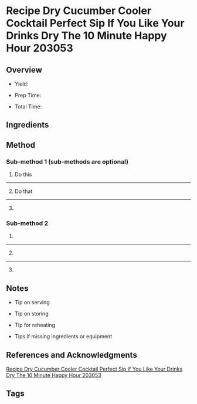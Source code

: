 # Recipe Dry Cucumber Cooler Cocktail Perfect Sip If You Like Your Drinks Dry The 10 Minute Happy Hour 203053

## Overview

- Yield:

- Prep Time:

- Total Time:

## Ingredients



## Method

### Sub-method 1 (sub-methods are optional)

1. Do this
---
2. Do that
---
3.

### Sub-method 2

1.
---
2.
---
3.

## Notes

- Tip on serving

- Tip on storing

- Tip for reheating

- Tips if missing ingredients or equipment

## References and Acknowledgments

[Recipe Dry Cucumber Cooler Cocktail Perfect Sip If You Like Your Drinks Dry The 10 Minute Happy Hour 203053](https://www.thekitchn.com/recipe-dry-cucumber-cooler-cocktail-perfect-sip-if-you-like-your-drinks-dry-the-10-minute-happy-hour-203053)

## Tags


